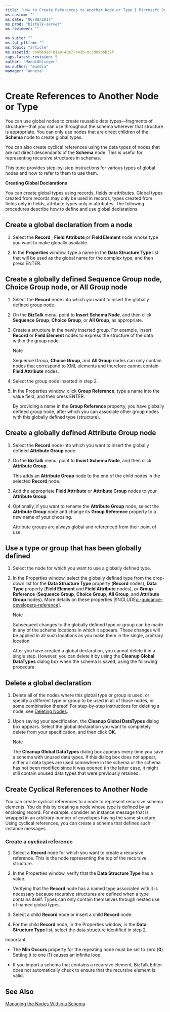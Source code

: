 ```yaml
---
title: "How to Create References to Another Node or Type | Microsoft Docs"
ms.custom: ""
ms.date: "06/08/2017"
ms.prod: "biztalk-server"
ms.reviewer: ""

ms.suite: ""
ms.tgt_pltfrm: ""
ms.topic: "article"
ms.assetid: c60be9ad-01a9-40e7-b43b-8c3d09bbb32f
caps.latest.revision: 5
author: "MandiOhlinger"
ms.author: "mandia"
manager: "anneta"
---
```

# Create References to Another Node or Type
You can use global nodes to create reusable data types—fragments of structure—that you can use throughout the schema wherever that structure is appropriate. You can only use nodes that are direct children of the **Schema** node to create global types.  
  
 You can also create cyclical references using the data types of nodes that are not direct descendants of the **Schema** node. This is useful for representing recursive structures in schemas.  
  
 This topic provides step-by-step instructions for various types of global nodes and how to refer to them to use them.  
  
 **Creating Global Declarations**  
  
 You can create global types using records, fields or attributes. Global types created from records may only be used in records, types created from fields only in fields, attribute types only in attributes. The following procedures describe how to define and use global declarations.  
  
## Create a global declaration from a node  
  
1.  Select the **Record** , **Field Attribute**,or **Field Element** node whose type you want to make globally available.  
  
2.  In the **Properties** window, type a name in the **Data Structure Type** list that will be used as the global name for the complex type, and then press ENTER.  
  
## Create a globally defined Sequence Group node, Choice Group node, or All Group node  
  
1.  Select the **Record** node into which you want to insert the globally defined group node.  
  
2.  On the **BizTalk** menu, point to **Insert Schema Node**, and then click **Sequence Group**, **Choice Group**, or **All Group**, as appropriate.  
  
3.  Create a structure in the newly inserted group. For example, insert **Record** or **Field Element** nodes to express the structure of the data within the group node.  
  
    > [!NOTE]
    >  Sequence Group, **Choice Group**, and **All Group** nodes can only contain nodes that correspond to XML elements and therefore cannot contain **Field Attribute** nodes.  
  
4.  Select the group node inserted in step 2.  
  
5.  In the Properties window, click **Group Reference**, type a name into the value field, and then press ENTER.  
  
     By providing a name in the **Group Reference** property, you have globally defined group node, after which you can associate other group nodes with this globally defined type (structure).  
  
## Create a globally defined Attribute Group node  
  
1.  Select the **Record** node into which you want to insert the globally defined **Attribute Group** node.  
  
2.  On the **BizTalk** menu, point to **Insert Schema Node**, and then click **Attribute Group**.  
  
     This adds an **Attribute Group** node to the end of the child nodes in the selected **Record** node.  
  
3.  Add the appropriate **Field Attribute** or **Attribute Group** nodes to your **Attribute Group**.  
  
4.  Optionally, if you want to rename the **Attribute Group** node, select the **Attribute Group** node and change its **Group Reference** property to a new name of your choosing.  
  
     Attribute groups are always global and referenced from their point of use.  
  
## Use a type or group that has been globally defined  
  
1. Select the node for which you want to use a globally defined type.  
  
2. In the Properties window, select the globally defined type from the drop-down list for the **Data Structure Type** property (**Record** nodes), **Data Type** property (**Field Element** and **Field Attribute** nodes), or **Group Reference** (**Sequence Group**, **Choice Group**, **All Group**, and **Attribute Group** nodes). More details on these properties [!INCLUDE[ui-guidance-developers-reference](../includes/ui-guidance-developers-reference.md)].
  
   > [!NOTE]
   >  Subsequent changes to the globally defined type or group can be made in any of the schema locations in which it appears. These changes will be applied in all such locations as you make them in the single, arbitrary location.  
  
   After you have created a global declaration, you cannot delete it in a single step. However, you can delete it by using the **Cleanup Global DataTypes** dialog box when the schema is saved, using the following procedure.  
  
## Delete a global declaration  
  
1.  Delete all of the nodes where this global type or group is used, or specify a different type or group to be used in all of those nodes, or some combination thereof. For step-by-step instructions for deleting a node, see [Deleting Nodes](../core/how-to-delete-nodes.md).  
  
2.  Upon saving your specification, the **Cleanup Global DataTypes** dialog box appears. Select the global declaration you want to completely delete from your specification, and then click **OK**.  
  
    > [!NOTE]
    >  The **Cleanup Global DataTypes** dialog box appears every time you save a schema with unused data types. If this dialog box does not appear, either all data types are used somewhere in the schema or the schema has not been modified since it was opened (in the latter case, it might still contain unused data types that were previously retained.  
  
## Create Cyclical References to Another Node  
 You can create cyclical references to a node to represent recursive schema elements. You do this by creating a node whose type is defined by an enclosing record. For example, consider an instance message that is wrapped in an arbitrary number of envelopes having the same structure. Using cyclical references, you can create a schema that defines such instance messages.  
  
### Create a cyclical reference  
  
1.  Select a **Record** node for which you want to create a recursive reference. This is the node representing the top of the recursive structure.  
  
2.  In the Properties window, verify that the **Data Structure Type** has a value.  
  
     Verifying that the **Record** node has a named type associated with it is necessary because recursive structures are defined when a type contains itself. Types can only contain themselves through nested use of named global types.  
  
3.  Select a child **Record** node or insert a child **Record** node.  
  
4.  For the child **Record** node, in the Properties window, in the **Data Structure Type** list, select the data structure identified in step 2.  
  
> [!IMPORTANT]
>  - The **Min Occurs** property for the repeating node must be set to zero (**0**). Setting it to one (**1**) causes an infinite loop.  
>
>  - If you import a schema that contains a recursive element, BizTalk Editor does not automatically check to ensure that the recursive element is valid.  
  
## See Also  
 [Managing the Nodes Within a Schema](../core/managing-the-nodes-within-a-schema.md)